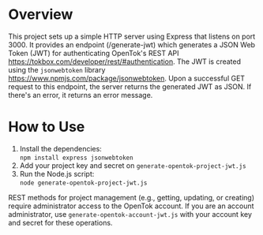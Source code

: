 Overview
======================
This project sets up a simple HTTP server using Express that listens on port 3000. It provides an endpoint (/generate-jwt) which generates a JSON Web Token (JWT) for authenticating OpenTok's REST API https://tokbox.com/developer/rest/#authentication. The JWT is created using the `jsonwebtoken` library https://www.npmjs.com/package/jsonwebtoken. Upon a successful GET request to this endpoint, the server returns the generated JWT as JSON. If there's an error, it returns an error message.

How to Use
======================
1. Install the dependencies:  
```npm install express jsonwebtoken```
2. Add your project key and secret on `generate-opentok-project-jwt.js`
3. Run the Node.js script:  
```node generate-opentok-project-jwt.js```  
  
REST methods for project management (e.g., getting, updating, or creating) require administrator access to the OpenTok account. If you are an account administrator, use `generate-opentok-account-jwt.js` with your account key and secret for these operations.
